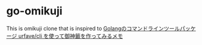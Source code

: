 # go-omikuji
This is omikuji clone that is inspired to [Golangのコマンドラインツールパッケージ urfave/cli を使って御神籤を作ってみるメモ ](http://cortyuming.hateblo.jp/entry/2016/06/19/145557)
